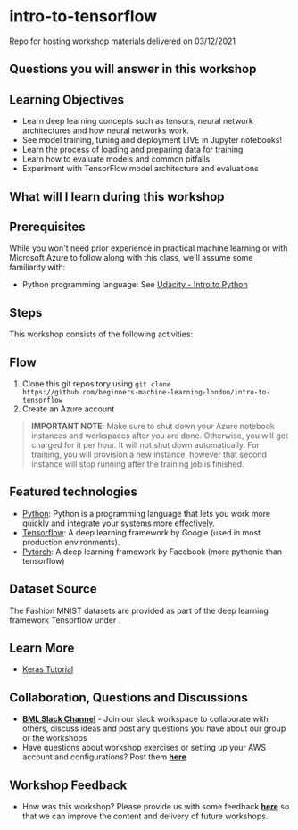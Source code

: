 # intro-to-tensorflow
Repo for hosting workshop materials delivered on 03/12/2021

## Questions you will answer in this workshop

## Learning Objectives

- Learn deep learning concepts such as tensors, neural network architectures and how neural networks work.
- See model training, tuning and deployment LIVE in Jupyter notebooks!
- Learn the process of loading and preparing data for training
- Learn how to evaluate models and common pitfalls
- Experiment with TensorFlow model architecture and evaluations


## What will I learn during this workshop

## Prerequisites

While you won't need prior experience in practical machine learning or with Microsoft Azure to follow along with this class, we'll assume some familiarity with:

- Python programming language: See [Udacity - Intro to Python](https://eu.udacity.com/course/introduction-to-python--ud1110)

## Steps

This workshop consists of the following activities:

## Flow

1. Clone this git repository using `git clone https://github.com/beginners-machine-learning-london/intro-to-tensorflow`
2. Create an Azure account

> **IMPORTANT NOTE**: Make sure to shut down your Azure notebook instances and workspaces after you are done. Otherwise, you will get charged for it per hour. It will not shut down automatically. For training, you will provision a new instance, however that second instance will stop running after the training job is finished.

## Featured technologies

- [Python](https://www.python.org/): Python is a programming language that lets you work more quickly and integrate your systems more effectively.
- [Tensorflow](https://www.tensorflow.org/): A deep learning framework by Google (used in most production environments).
- [Pytorch](https://www.pytorch.org/): A deep learning framework by Facebook (more pythonic than tensorflow)

## Dataset Source

The Fashion MNIST datasets are provided as part of the deep learning framework Tensorflow under .

## Learn More

- [Keras Tutorial](https://www.tensorflow.org/tutorials/keras/classification)

## Collaboration, Questions and Discussions

- [**BML Slack Channel**](http://tiny.cc/bmlslack) - Join our slack workspace to collaborate with others, discuss ideas and post any questions you have about our group or the workshops
- Have questions about workshop exercises or setting up your AWS account and configurations? Post them [**here**](https://app.slack.com/client/TLQ81UB7A/CLHTZDGGZ)

## Workshop Feedback

- How was this workshop? Please provide us with some feedback [**here**](http://tiny.cc/BMLfeedback) so that we can improve the content and delivery of future workshops.
